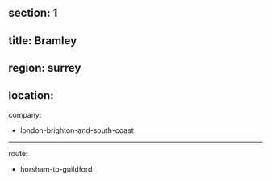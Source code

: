 section: 1
----
title: Bramley
----
region: surrey
----
location: 
----
company:
- london-brighton-and-south-coast
----
route:
- horsham-to-guildford
